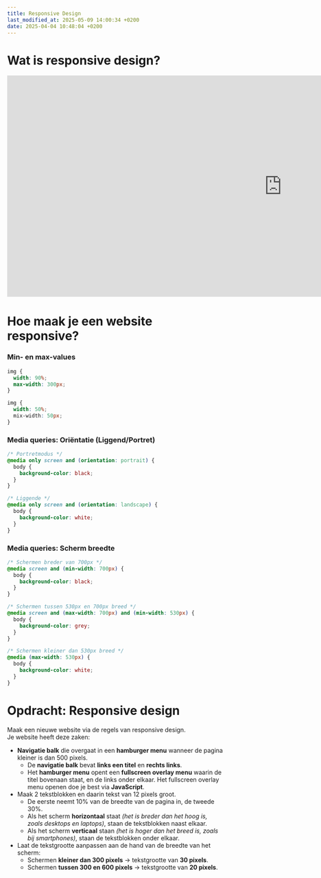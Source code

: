 ```yaml
---
title: Responsive Design
last_modified_at: 2025-05-09 14:00:34 +0200
date: 2025-04-04 10:48:04 +0200
---
```


# Wat is responsive design?

<iframe src="https://docs.google.com/presentation/d/e/2PACX-1vSnFaYYHLrTxCS8w7qM_RWBAPidlXrqNC8wq69L0Y17hAPQc3yUAL5dvAj7R1BKdA/embed?start=false&loop=false&delayms=3000" frameborder="0" width="1280" height="515" allowfullscreen="true" mozallowfullscreen="true" webkitallowfullscreen="true"></iframe>

# Hoe maak je een website responsive?

### Min- en max-values

```css
img {
  width: 90%;
  max-width: 300px;
}

img {
  width: 50%;
  mix-width: 50px;
}
```

### Media queries: Oriëntatie (Liggend/Portret)

```css
/* Portretmodus */
@media only screen and (orientation: portrait) {
  body {
    background-color: black;
  }
}

/* Liggende */
@media only screen and (orientation: landscape) {
  body {
    background-color: white;
  }
}
```

### Media queries: Scherm breedte

```css
/* Schermen breder van 700px */
@media screen and (min-width: 700px) {
  body {
    background-color: black;
  }
}

/* Schermen tussen 530px en 700px breed */
@media screen and (max-width: 700px) and (min-width: 530px) {
  body {
    background-color: grey;
  }
}

/* Schermen kleiner dan 530px breed */
@media (max-width: 530px) {
  body {
    background-color: white;
  }
}
```

# Opdracht: Responsive design

Maak een nieuwe website via de regels van responsive design.  
Je website heeft deze zaken:

- **Navigatie balk** die overgaat in een **hamburger menu** wanneer de pagina kleiner is dan 500 pixels.
  - De **navigatie balk** bevat **links een titel** en **rechts links**.
  - Het **hamburger menu** opent een **fullscreen overlay menu** waarin de titel bovenaan staat, en de links onder elkaar. Het fullscreen overlay menu openen doe je best via **JavaScript**.
- Maak 2 tekstblokken en daarin tekst van 12 pixels groot.
  - De eerste neemt 10% van de breedte van de pagina in, de tweede 30%.
  - Als het scherm **horizontaal** staat _(het is breder dan het hoog is, zoals desktops en laptops)_, staan de tekstblokken naast elkaar.
  - Als het scherm **verticaal** staan _(het is hoger dan het breed is, zoals bij smartphones)_, staan de tekstblokken onder elkaar.
- Laat de tekstgrootte aanpassen aan de hand van de breedte van het scherm:
  - Schermen **kleiner dan 300 pixels** -> tekstgrootte van **30 pixels**.
  - Schermen **tussen 300 en 600 pixels** -> tekstgrootte van **20 pixels**.
